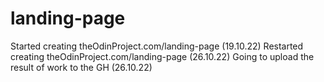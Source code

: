 # landing-page
Started creating theOdinProject.com/landing-page (19.10.22)
Restarted creating theOdinProject.com/landing-page (26.10.22)
Going to upload the result of work to the GH (26.10.22)